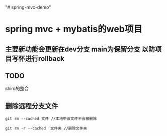 "# spring-mvc-demo" 
# spring mvc + mybatis的web项目
## 主要新功能会更新在dev分支 main为保留分支 以防项目写怀进行rollback
## TODO
shiro的整合

## 删除远程分支文件

`
git rm --cached 文件 //本地中该文件不会被删除
`

`
git rm -r --cached  文件夹 //删除文件夹
`
